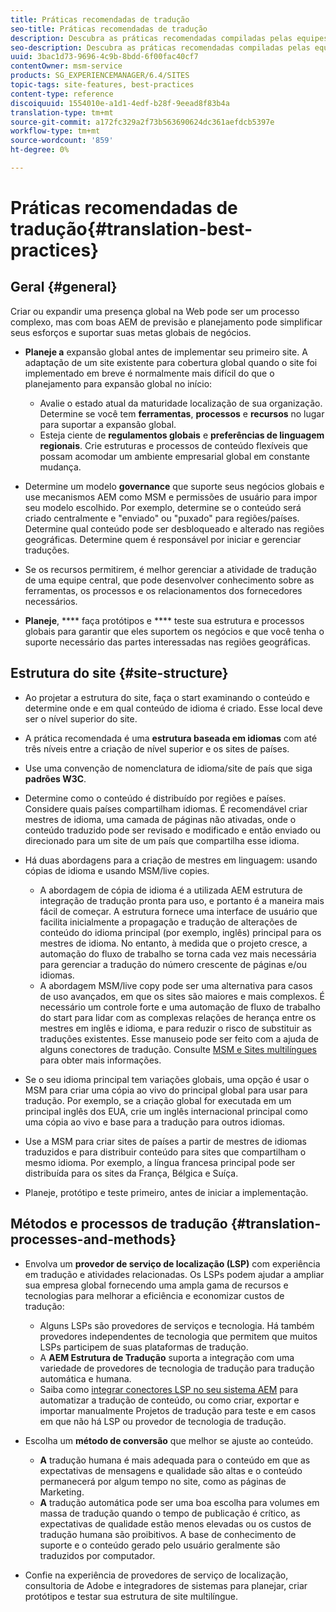```yaml
---
title: Práticas recomendadas de tradução
seo-title: Práticas recomendadas de tradução
description: Descubra as práticas recomendadas compiladas pelas equipes de engenharia de Adobe e consultoria para ajudá-lo a se familiarizar com os projetos de tradução.
seo-description: Descubra as práticas recomendadas compiladas pelas equipes de engenharia de Adobe e consultoria para ajudá-lo a se familiarizar com os projetos de tradução.
uuid: 3bac1d73-9696-4c9b-8bdd-6f00fac40cf7
contentOwner: msm-service
products: SG_EXPERIENCEMANAGER/6.4/SITES
topic-tags: site-features, best-practices
content-type: reference
discoiquuid: 1554010e-a1d1-4edf-b28f-9eead8f83b4a
translation-type: tm+mt
source-git-commit: a172fc329a2f73b563690624dc361aefdcb5397e
workflow-type: tm+mt
source-wordcount: '859'
ht-degree: 0%

---
```



# Práticas recomendadas de tradução{#translation-best-practices}

## Geral {#general}

Criar ou expandir uma presença global na Web pode ser um processo complexo, mas com boas AEM de previsão e planejamento pode simplificar seus esforços e suportar suas metas globais de negócios.

* **Planeje a** expansão global antes de implementar seu primeiro site. A adaptação de um site existente para cobertura global quando o site foi implementado em breve é normalmente mais difícil do que o planejamento para expansão global no início:

   * Avalie o estado atual da maturidade localização de sua organização. Determine se você tem **ferramentas**, **processos** e **recursos** no lugar para suportar a expansão global.
   * Esteja ciente de **regulamentos globais** e **preferências de linguagem regionais**. Crie estruturas e processos de conteúdo flexíveis que possam acomodar um ambiente empresarial global em constante mudança.

* Determine um modelo **governance** que suporte seus negócios globais e use mecanismos AEM como MSM e permissões de usuário para impor seu modelo escolhido. Por exemplo, determine se o conteúdo será criado centralmente e &quot;enviado&quot; ou &quot;puxado&quot; para regiões/países. Determine qual conteúdo pode ser desbloqueado e alterado nas regiões geográficas. Determine quem é responsável por iniciar e gerenciar traduções.
* Se os recursos permitirem, é melhor gerenciar a atividade de tradução de uma equipe central, que pode desenvolver conhecimento sobre as ferramentas, os processos e os relacionamentos dos fornecedores necessários.
* **Planeje**,  **** faça protótipos e  **** teste sua estrutura e processos globais para garantir que eles suportem os negócios e que você tenha o suporte necessário das partes interessadas nas regiões geográficas.

## Estrutura do site  {#site-structure}

* Ao projetar a estrutura do site, faça o start examinando o conteúdo e determine onde e em qual conteúdo de idioma é criado. Esse local deve ser o nível superior do site.
* A prática recomendada é uma **estrutura baseada em idiomas** com até três níveis entre a criação de nível superior e os sites de países.
* Use uma convenção de nomenclatura de idioma/site de país que siga **padrões W3C**.
* Determine como o conteúdo é distribuído por regiões e países. Considere quais países compartilham idiomas. É recomendável criar mestres de idioma, uma camada de páginas não ativadas, onde o conteúdo traduzido pode ser revisado e modificado e então enviado ou direcionado para um site de um país que compartilha esse idioma.
* Há duas abordagens para a criação de mestres em linguagem: usando cópias de idioma e usando MSM/live copies.

   * A abordagem de cópia de idioma é a utilizada AEM estrutura de integração de tradução pronta para uso, e portanto é a maneira mais fácil de começar. A estrutura fornece uma interface de usuário que facilita inicialmente a propagação e tradução de alterações de conteúdo do idioma principal (por exemplo, inglês) principal para os mestres de idioma. No entanto, à medida que o projeto cresce, a automação do fluxo de trabalho se torna cada vez mais necessária para gerenciar a tradução do número crescente de páginas e/ou idiomas.
   * A abordagem MSM/live copy pode ser uma alternativa para casos de uso avançados, em que os sites são maiores e mais complexos. É necessário um controle forte e uma automação de fluxo de trabalho do start para lidar com as complexas relações de herança entre os mestres em inglês e idioma, e para reduzir o risco de substituir as traduções existentes. Esse manuseio pode ser feito com a ajuda de alguns conectores de tradução. Consulte [MSM e Sites multilíngues](/help/sites-administering/msm-best-practices.md#msm-and-multilingual-websites) para obter mais informações.

* Se o seu idioma principal tem variações globais, uma opção é usar o MSM para criar uma cópia ao vivo do principal global para usar para tradução. Por exemplo, se a criação global for executada em um principal inglês dos EUA, crie um inglês internacional principal como uma cópia ao vivo e base para a tradução para outros idiomas.
* Use a MSM para criar sites de países a partir de mestres de idiomas traduzidos e para distribuir conteúdo para sites que compartilham o mesmo idioma. Por exemplo, a língua francesa principal pode ser distribuída para os sites da França, Bélgica e Suíça.
* Planeje, protótipo e teste primeiro, antes de iniciar a implementação.

## Métodos e processos de tradução {#translation-processes-and-methods}

* Envolva um **provedor de serviço de localização (LSP)** com experiência em tradução e atividades relacionadas. Os LSPs podem ajudar a ampliar sua empresa global fornecendo uma ampla gama de recursos e tecnologias para melhorar a eficiência e economizar custos de tradução:

   * Alguns LSPs são provedores de serviços e tecnologia. Há também provedores independentes de tecnologia que permitem que muitos LSPs participem de suas plataformas de tradução.
   * A **AEM Estrutura de Tradução** suporta a integração com uma variedade de provedores de tecnologia de tradução para tradução automática e humana.
   * Saiba como [integrar conectores LSP no seu sistema AEM](/help/sites-administering/translation.md) para automatizar a tradução de conteúdo, ou como criar, exportar e importar manualmente Projetos de tradução para teste e em casos em que não há LSP ou provedor de tecnologia de tradução.

* Escolha um **método de conversão** que melhor se ajuste ao conteúdo.

   * **A** tradução humana é mais adequada para o conteúdo em que as expectativas de mensagens e qualidade são altas e o conteúdo permanecerá por algum tempo no site, como as páginas de Marketing.
   * **A** tradução automática pode ser uma boa escolha para volumes em massa de tradução quando o tempo de publicação é crítico, as expectativas de qualidade estão menos elevadas ou os custos de tradução humana são proibitivos. A base de conhecimento de suporte e o conteúdo gerado pelo usuário geralmente são traduzidos por computador.

* Confie na experiência de provedores de serviço de localização, consultoria de Adobe e integradores de sistemas para planejar, criar protótipos e testar sua estrutura de site multilíngue.

